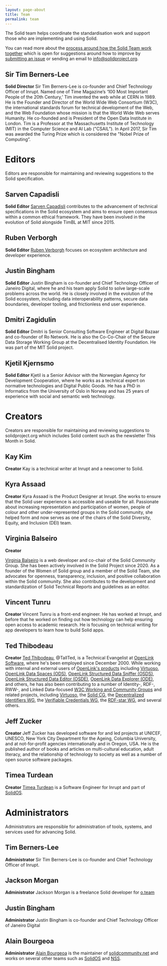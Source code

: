 ```yaml
---
layout: page-about
title: Team
permalink: team
---
```


The Solid team helps coordinate the standardisation work and support those who are implementing and using Solid.

You can read more about the [process around how the Solid Team work together](https://github.com/solid/process) which is open for suggestions around how to improve by [submitting an issue](https://github.com/solid/process/issues) or sending an email to info@solidproject.org.

## Sir Tim Berners-Lee

**Solid Director**
Sir Tim Berners-Lee is co-founder and Chief Technology Officer of Inrupt. Named one of Time Magazine’s ‘100 Most Important People of the 20th Century,’ Tim invented the web while at CERN in 1989. He is the Founder and Director of the World Wide Web Consortium (W3C), the international standards forum for technical development of the Web, and the Web Foundation whose mission is that the World Wide Web serves Humanity. He co-founded and is President of the Open Data Institute in London. Tim is a Professor at the Massachusetts Institute of Technology (MIT) in the Computer Science and AI Lab ("CSAIL”). In April 2017, Sir Tim was awarded the Turing Prize which is considered the "Nobel Prize of Computing”.

# Editors

Editors are responsible for maintaining and reviewing suggestions to the Solid specification.  

## Sarven Capadisli
**Solid Editor**
[Sarven Capadisli](https://csarven.ca/#i) contributes to the advancement of technical specifications in the Solid ecosystem and aims to ensure open consensus within a common ethical framework. They have been involved in the evolution of Solid alongside TimBL at MIT since 2015.

## Ruben Verborgh
**Solid Editor**
[Ruben Verborgh](https://ruben.verborgh.org/) focuses on ecosystem architecture and developer experience.

## Justin Bingham
**Solid Editor**
Justin Bingham is co-founder and Chief Technology Officer of Janeiro Digital, where he and his team apply Solid to solve large-scale problems across the world. He is closely involved in the evolution of the Solid ecosystem, including data interoperability patterns, secure data boundaries, developer tooling, and frictionless end user experience.

## Dmitri Zagidulin
**Solid Editor**
Dmitri is Senior Consulting Software Engineer at Digital Bazaar and co-founder of Ro Network. He is also the Co-Co-Chair of the Secure Data Storage Working Group at the Decentralised Identity Foundation. He was part of the MIT Solid project.

## Kjetil Kjernsmo
**Solid Editor**
Kjetil is a Senior Advisor with the Norwegian Agency for Development Cooperation, where he works as a technical expert on normative technologies and Digital Public Goods. He has a PhD in Informatics from the University of Oslo in Norway and has 25 years of experience with social and semantic web technology.

# Creators
Creators are responsible for maintaining and reviewing suggestions to solidproject.org which includes Solid content such as the newsletter This Month in Solid.

## Kay Kim
**Creator**
Kay is a technical writer at Inrupt and a newcomer to Solid.

## Kyra Assaad
**Creator**
Kyra Assaad is the Product Designer at Inrupt. She works to ensure that the Solid user experience is accessible and useable for all. Passionate about increasing representation and participation of women, people of colour and other under-represented groups in the Solid community, she helped form and now serves as one of the chairs of the Solid Diversity, Equity, and Inclusion (DEI) team.

## Virginia Balseiro
**Creator**

[Virginia Balseiro](https://virginiabalseiro.com/#me) is a web developer and co-chair of the Solid Community Group. She has been actively involved in the Solid Project since 2020. As a founder of the Women of Solid group and a member of the Solid Team, she advocates for openness, transparency, inclusion, and positive collaboration within the Solid community. She also contributes to the development and standardization of Solid Technical Reports and guidelines as an editor.

## Vincent Tunru
**Creator**
Vincent Tunru is a front-end engineer. He has worked at Inrupt, and before that he worked on finding out how technology can help ensuring open access to academic research. He is focusing on technical writing for app developers to learn how to build Solid apps.

## Ted Thibodeau
**Creator**
[Ted Thibodeau](http://id.myopenlink.net/dataspace/person/tthibodeau#this), @TallTed, is a Technical Evangelist at [OpenLink Software](https://www.openlinksw.com/), where he's been employed since December 2000. While working with internal and external users of [OpenLink's products](https://www.openlinksw.com/data/turtle/products.ttl) including [Virtuoso](https://virtuoso.openlinksw.com/), [OpenLink Data Spaces (ODS)](https://ods.openlinksw.com/), [OpenLink Structured Data Sniffer (OSDS)](https://osds.openlinksw.com/), [OpenLink Structured Data Editor (OSDE)](https://osde.openlinksw.com/), [OpenLink Data Explorer (ODE)](http://ode.openlinksw.com/), and others, he has also been contributing to a number of Identity-, RDF-, RWW-, and Linked Data-focused [W3C Working and Community Groups](https://www.w3.org/users/42501) and related projects, including [Virtuoso](https://github.com/openlink/virtuoso-opensource/), the [Solid CG](https://www.w3.org/groups/cg/solid), the [Decentralized Identifiers WG](https://www.w3.org/groups/wg/did), the [Verifiable Credentials WG](https://www.w3.org/groups/wg/vc), the [RDF-star WG](https://www.w3.org/groups/wg/rdf-star), and several others.

## Jeff Zucker
**Creator**
Jeff Zucker has developed software for and led projects at UNICEF, UNESCO, New York City Department for the Ageing, Columbia University, and at not-for-profit agencies internationally and in Oregon, USA.  He is the published author of books and articles on multi-cultural education, adult literacy, and the relationship of technology to society as well as a number of open source software packages.

## Timea Turdean
**Creator**
[Timea Turdean](https://timea.solidcommunity.net/) is a Software Engineer for Inrupt and part of [SolidOS](https://solidos.solidcommunity.net/).

# Administrators
Administrators are responsible for administration of tools, systems, and services used for advancing Solid.

## Tim Berners-Lee
**Administrator**
Sir Tim Berners-Lee is co-founder and Chief Technology Officer of Inrupt.

## Jackson Morgan
**Administrator**
Jackson Morgan is a freelance Solid developer for [o.team](https://o.team)

## Justin Bingham
**Administrator**
Justin Bingham is co-founder and Chief Technology Officer of Janeiro Digital

## Alain Bourgeoa
**Administrator**
[Alain Bourgeoa](https://bourgeoa.solidcommunity.net/profile/card#me) is the maintainer of [solidcommunity.net](https://solidcommunnity.net) and works on several other teams such as [SolidOS](https://solidos.solidcommunity.net/) and [NSS](https://github.com/nodeSolidServer/).
